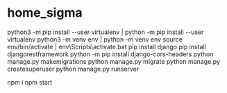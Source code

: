 # home_sigma
python3 -m pip install --user virtualenv | python -m pip install --user virtualenv
python3 -m venv env | python -m venv env
source env/bin/activate | env\Scripts\activate.bat
pip install django
pip install djangorestframework
python -m pip install django-cors-headers
python manage.py makemigrations
python manage.py migrate
python manage.py createsuperuser
python manage.py runserver

npm i
npm start
